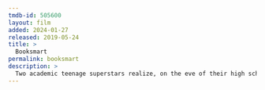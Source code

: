```yaml
---
tmdb-id: 505600
layout: film
added: 2024-01-27
released: 2019-05-24
title: >
  Booksmart
permalink: booksmart
description: >
  Two academic teenage superstars realize, on the eve of their high school graduation, that they should have worked less and played more. Determined to never fall short of their peers, the girls set out on a mission to cram four years of fun into one night.
---
```

